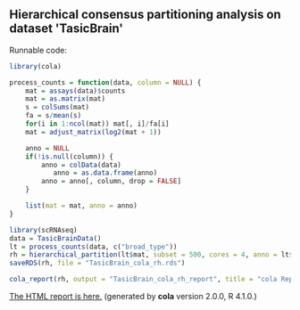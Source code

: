 
## Hierarchical consensus partitioning analysis on dataset 'TasicBrain'

Runnable code:

```r
library(cola)

process_counts = function(data, column = NULL) {
    mat = assays(data)$counts
    mat = as.matrix(mat)
    s = colSums(mat)
    fa = s/mean(s)
    for(i in 1:ncol(mat)) mat[, i]/fa[i]
    mat = adjust_matrix(log2(mat + 1))

    anno = NULL
    if(!is.null(column)) {
        anno = colData(data)
           anno = as.data.frame(anno)
        anno = anno[, column, drop = FALSE]
    }

    list(mat = mat, anno = anno)
}

library(scRNAseq)
data = TasicBrainData()
lt = process_counts(data, c("broad_type"))
rh = hierarchical_partition(lt$mat, subset = 500, cores = 4, anno = lt$anno)
saveRDS(rh, file = "TasicBrain_cola_rh.rds")

cola_report(rh, output = "TasicBrain_cola_rh_report", title = "cola Report for Hierarchical Partitioning - 'TasicBrain'")
```

[The HTML report is here.](https://cola-rh.github.io/TasicBrain/TasicBrain_cola_rh_report/cola_hc.html) (generated by __cola__ version 2.0.0, R 4.1.0.)

